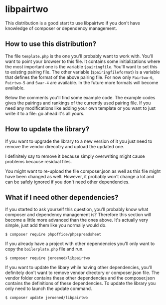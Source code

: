 libpairtwo
==========
This distribution is a good start to use libpairtwo if you don't have knowledge of composer or dependency management.

How to use this distribution?
-----------------------------
The file `template.php` is the one you'll probably want to work with. You'll want to point your browser to this file. It contains some initializations where the most important one is the variable `$pairingfile`. You'll want to set this to existing pairing file.
The other variable (`$pairingfileformat`) is a variable that defines the format of the above pairing file. For now only `Pairtwo-6`, `Pairtwo-5` and `Swar-4` are available. In the future more formats will become available.

Below the comments you'll find some example code. The example codes gives the pairings and rankings of the currently used pairing file. If you need any modifications like adding your own template or you want to just write it to a file: go ahead it's all yours.

How to update the library?
--------------------------
If you want to upgrade the library to a new version of it you just need to remove the vendor direcotry and upload the updated one.

I definitely say to remove it because simply overwriting might cause problems because residual files.

You might want to re-upload the file composer.json as well as this file might have been changed as well. However, it probably won't change a lot and can be safely ignored if you don't need other dependencies.

What if I need other dependencies?
----------------------------------
If you started to ask yourself this question, you'll probably know what composer and dependency management is? Therefore this section will become a little more advanced than the ones above.
It's actually very simple, just add them like you normally would do.

    $ composer require phpoffice/phpspreadsheet

If you already have a project with other dependencies you'll only want to copy the `boilerplate.php` file and run. 

    $ composer require jeroened/libpairtwo

If you want to update the libary while having other dependencies, you'll definitely don't want to remove vendor directory or composer.json file. The vendor folder contains these other dependencies and the composer.json contains the definitions of these dependencies. To update the library you only need to launch the update command.

    $ composer update jeroened/libpairtwo
